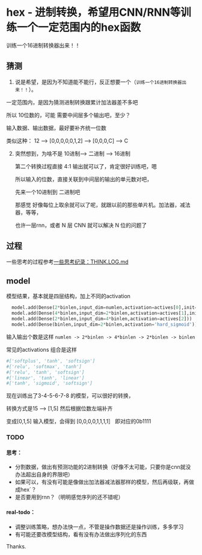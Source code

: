 # hex - 进制转换，希望用CNN/RNN等训练一个一定范围内的hex函数
 
训练一个16进制转换器出来！！
 
##  猜测
1.  说是希望，是因为不知道能不能行，反正想要一个（`训练一个16进制转换器出来！！`）。

   一定范围内，是因为猜测进制转换跟累计加法器差不多吧

   所以 10位数的，可能 需要中间层多个输出吧，至少？

   输入数据、输出数据，最好要补齐统一位数

   类似这种：
   12 --> [0,0,0,0,0,1,2]  --> [0,0,0,C] --> C

2. 突然想到，为啥不是 10进制--> 二进制 --> 16进制

   第二个转换过程直接 4:1 输出就可以了，肯定很好训练吧，嗯
   
   所以输入的位数，直接关联到中间层的输出的单元数对吧，
   
   先来一个10进制到 二进制吧
   
   那感觉 好像每位上取余就可以了呢，就跟以前的那些单片机。加法器，减法器，等等，
   
   也许一层rnn，或者 N 层 CNN 就可以解决 N 位的问题了

## 过程

一些思考的过程参考[一些思考纪录：THINK.LOG.md](./THINK.LOG.md)

## model
 
  模型结果，基本就是四层结构，加上不同的activation
  
  ```python
    model.add(Dense(2*binlen,input_dim=numlen,activation=actives[0],init='uniform'))
    model.add(Dense(4*binlen,input_dim=2*binlen,activation=actives[1],init='normal'))
    model.add(Dense(2*binlen,input_dim=4*binlen,activation=actives[2]))
    model.add(Dense(binlen,input_dim=2*binlen,activation='hard_sigmoid'))

  ```
  
  
  输入输出个数是这样 `numlen -> 2*binlen -> 4*binlen -> 2*binlen -> binlen`
  
  常见的activations 组合是这样
  
   ```python
  #['softplus', 'tanh', 'softsign']
  #['relu', 'softmax', 'tanh']
  #['relu', 'tanh', 'softsign']
  #['linear', 'tanh', 'linear']
  #['tanh', 'sigmoid', 'softsign']
   ```
  
  现在训练出了3-4-5-6-7-8 的模型，可以很好的转换，
   
  转换方式是15 --> [1,5] 然后根据位数左端补齐

  变成[0,1,5] 输入模型，会得到 [0,0,0,0,1,1,1,1］ 即对应的0b1111
  

### TODO
#### 思考：

-  分割数据，做出有预测功能的2进制转换（好像不太可能，只要你是cnn就没办法超出自身的界限吧）
-  如果可以，有没有可能是像做出加法器减法器那样的模型，然后再级联，再做成hex`？
-  是否要用到rnn？（明明感觉序列的还不错呢）

#### real-todo：
- 调整训练策略，想办法快一点，不管是操作数据还是操作训练，多多学习
- 有可能还要改模型结构，看有没有办法做出序列化的东西

Thanks.